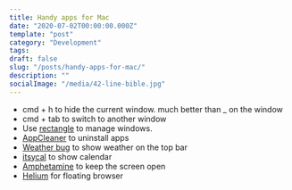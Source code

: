 ```yaml
---
title: Handy apps for Mac
date: "2020-07-02T00:00:00.000Z"
template: "post"
category: "Development"
tags:
draft: false
slug: "/posts/handy-apps-for-mac/"
description: ""
socialImage: "/media/42-line-bible.jpg"
---
```

  

* cmd + h to hide the current window. much better than \_ on the window
* cmd + tab to switch to another window
* Use [rectangle](https://rectangleapp.com/) to manage windows. 
* [AppCleaner](https://freemacsoft.net/appcleaner/) to uninstall apps
* [Weather bug](https://apps.apple.com/us/app/weatherbug-weather-forecasts/id1059074180?mt=12) to show weather on the top bar
* [itsycal](https://www.mowglii.com/itsycal/) to show calendar
* [Amphetamine](https://apps.apple.com/gb/app/amphetamine/id937984704?mt=12) to keep the screen open
* [Helium](https://apps.apple.com/gb/app/helium/id1054607607?mt=12) for floating browser

